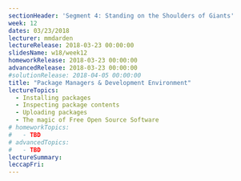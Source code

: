 ```yaml
---
sectionHeader: 'Segment 4: Standing on the Shoulders of Giants'
week: 12
dates: 03/23/2018
lecturer: mmdarden
lectureRelease: 2018-03-23 00:00:00
slidesName: w18/week12
homeworkRelease: 2018-03-23 00:00:00
advancedRelease: 2018-03-23 00:00:00
#solutionRelease: 2018-04-05 00:00:00
title: "Package Managers & Development Environment"
lectureTopics:
  - Installing packages
  - Inspecting package contents
  - Uploading packages
  - The magic of Free Open Source Software
# homeworkTopics:
#   - TBD
# advancedTopics:
#   - TBD
lectureSummary:
leccapFri:
---
```

